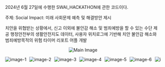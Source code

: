 2024년 6월 27일에 수행한 SWAI_HACKATHON에 관한 코드이다.

주제: Social Impact: 미래 사회문제 예측 및 해결방안 제시

치안을 위협받는 상황에서, 신고 이외에 불안감 해소 및 범죄예방을 할 수 있는 수단 제공
행정안전부의 생활안전지도 데이터, 사용자 위치로그에 기반해 치안 불안감 해소와 범죄예방목적의 위험 타이머 리포트 어플 개발

<p align="center">
  <img src="https://github.com/lhoju0158/SWAI_HACKATHON/assets/172701989/c2182642-c247-4ea1-a425-fdaab520e7f8" alt="Main Image">
</p>

<div style="display: flex; overflow-x: auto; white-space: nowrap;">
  <img src="https://github.com/lhoju0158/LPMS/assets/172701989/27854a22-447c-4e32-b21d-c826753e4d2f" alt="image-1" style="flex: 0 0 auto; margin-right: 10px;">
  <img src="https://github.com/lhoju0158/LPMS/assets/172701989/68e00022-4f80-4d69-b470-80f4d0b01e99" alt="image-2" style="flex: 0 0 auto; margin-right: 10px;">
  <img src="https://github.com/lhoju0158/LPMS/assets/172701989/eaa39f18-cc6e-4bf4-8a83-d49f1fcf5445" alt="image-3" style="flex: 0 0 auto; margin-right: 10px;">
  <img src="https://github.com/lhoju0158/LPMS/assets/172701989/57054750-6149-4a23-8444-ab54547d38b3" alt="image-4" style="flex: 0 0 auto; margin-right: 10px;">
  <img src="https://github.com/lhoju0158/LPMS/assets/172701989/cda74f96-9524-4c5e-9f82-974b0478d0d7" alt="image-5" style="flex: 0 0 auto; margin-right: 10px;">
  <img src="https://github.com/lhoju0158/LPMS/assets/172701989/c6064121-f883-4920-89d5-abe6fe1ee65b" alt="image-6" style="flex: 0 0 auto; margin-right: 10px;">
  <img src="https://github.com/lhoju0158/LPMS/assets/172701989/21e974af-6c50-4247-b71f-d34c56087e9c" alt="image-7" style="flex: 0 0 auto; margin-right: 10px;">
  <img src="https://github.com/lhoju0158/LPMS/assets/172701989/fd778cca-c304-4d8f-90d8-b7e084565602" alt="image-8" style="flex: 0 0 auto; margin-right: 10px;">
  <img src="https://github.com/lhoju0158/LPMS/assets/172701989/0e3d2aaf-eea5-40f6-a004-a7a8ebe41689" alt="image-9" style="flex: 0 0 auto; margin-right: 10px;">
  <img src="https://github.com/lhoju0158/LPMS/assets/172701989/b60e5497-8008-4d6e-93e7-704883cda279" alt="image-10" style="flex: 0 0 auto; margin-right: 10px;">
  <img src="https://github.com/lhoju0158/LPMS/assets/172701989/68b1b967-0a1a-4aaf-b45a-3140f9d0d23b" alt="image-11" style="flex: 0 0 auto; margin-right: 10px;">
  <img src="https://github.com/lhoju0158/LPMS/assets/172701989/669bf72e-e581-4053-8bbc-8a3a1ffa6a31" alt="image-12" style="flex: 0 0 auto; margin-right: 10px;">
  <img src="https://github.com/lhoju0158/LPMS/assets/172701989/f7ee8cbb-389f-4cc1-a454-13dd08470a5d" alt="image-13" style="flex: 0 0 auto; margin-right: 10px;">
  <img src="https://github.com/lhoju0158/LPMS/assets/172701989/57bd61df-c422-4de0-8f2e-dfb4332ab33d" alt="image-14" style="flex: 0 0 auto; margin-right: 10px;">
  <img src="https://github.com/lhoju0158/LPMS/assets/172701989/cf2dfcf9-2a33-44a3-940e-8baad34543fc" alt="image-15" style="flex: 0 0 auto; margin-right: 10px;">
  <img src="https://github.com/lhoju0158/LPMS/assets/172701989/5d515db0-a8b5-4c11-96b3-29456cb4dfad" alt="image-16" style="flex: 0 0 auto; margin-right: 10px;">
  <img src="https://github.com/lhoju0158/LPMS/assets/172701989/9dd5207e-b798-4981-854d-8ee0145a4648" alt="image-17" style="flex: 0 0 auto; margin-right: 10px;">
  <img src="https://github.com/lhoju0158/LPMS/assets/172701989/87624830-9cf4-459b-9297-0eb6faf1205d" alt="image-18" style="flex: 0 0 auto; margin-right: 10px;">
  <img src="https://github.com/lhoju0158/LPMS/assets/172701989/df0e8784-1bef-4744-a1f2-81f3245fbb77" alt="image-19" style="flex: 0 0 auto; margin-right: 10px;">
  <img src="https://github.com/lhoju0158/LPMS/assets/172701989/635938f1-902d-4a70-9250-5f9c3e17bd7e" alt="image-20" style="flex: 0 0 auto; margin-right: 10px;">
</div>
